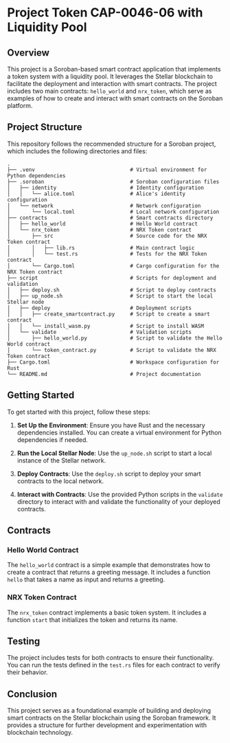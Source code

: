# Project Token CAP-0046-06 with Liquidity Pool

## Overview

This project is a Soroban-based smart contract application that implements a token system with a liquidity pool. It leverages the Stellar blockchain to facilitate the deployment and interaction with smart contracts. The project includes two main contracts: `hello_world` and `nrx_token`, which serve as examples of how to create and interact with smart contracts on the Soroban platform.

## Project Structure

This repository follows the recommended structure for a Soroban project, which includes the following directories and files:

```
.
├── .venv                               # Virtual environment for Python dependencies
├── .soroban                            # Soroban configuration files
│   ├── identity                        # Identity configuration
│   │   └── alice.toml                  # Alice's identity configuration
│   └── network                         # Network configuration
│       └── local.toml                  # Local network configuration
├── contracts                           # Smart contracts directory
│   ├── hello_world                     # Hello World contract
│   └── nrx_token                       # NRX Token contract
│       ├── src                         # Source code for the NRX Token contract
│       │   ├── lib.rs                  # Main contract logic
│       │   └── test.rs                 # Tests for the NRX Token contract
│       └── Cargo.toml                  # Cargo configuration for the NRX Token contract
├── script                              # Scripts for deployment and validation
│   ├── deploy.sh                       # Script to deploy contracts
│   ├── up_node.sh                      # Script to start the local Stellar node
│   ├── deploy                          # Deployment scripts
│   │   ├── create_smartcontract.py     # Script to create a smart contract
│   │   └── install_wasm.py             # Script to install WASM
│   └── validate                        # Validation scripts
│       ├── hello_world.py              # Script to validate the Hello World contract
│       └── token_contract.py           # Script to validate the NRX Token contract
├── Cargo.toml                          # Workspace configuration for Rust
└── README.md                           # Project documentation
```

## Getting Started

To get started with this project, follow these steps:

1. **Set Up the Environment**: Ensure you have Rust and the necessary dependencies installed. You can create a virtual environment for Python dependencies if needed.

2. **Run the Local Stellar Node**: Use the `up_node.sh` script to start a local instance of the Stellar network.

3. **Deploy Contracts**: Use the `deploy.sh` script to deploy your smart contracts to the local network.

4. **Interact with Contracts**: Use the provided Python scripts in the `validate` directory to interact with and validate the functionality of your deployed contracts.

## Contracts

### Hello World Contract

The `hello_world` contract is a simple example that demonstrates how to create a contract that returns a greeting message. It includes a function `hello` that takes a name as input and returns a greeting.

### NRX Token Contract

The `nrx_token` contract implements a basic token system. It includes a function `start` that initializes the token and returns its name.

## Testing

The project includes tests for both contracts to ensure their functionality. You can run the tests defined in the `test.rs` files for each contract to verify their behavior.

## Conclusion

This project serves as a foundational example of building and deploying smart contracts on the Stellar blockchain using the Soroban framework. It provides a structure for further development and experimentation with blockchain technology.
